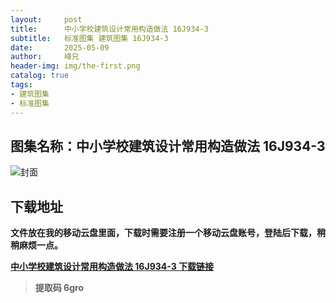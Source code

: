 ```yaml
---
layout:     post
title:      中小学校建筑设计常用构造做法 16J934-3
subtitle:   标准图集 建筑图集 16J934-3
date:       2025-05-09
author:     峰兄
header-img: img/the-first.png
catalog: true
tags:
- 建筑图集
- 标准图集
---
```

## 图集名称：中小学校建筑设计常用构造做法 16J934-3
![封面](https://pic1.imgdb.cn/item/681daa8258cb8da5c8e8be8f.jpg)

## 下载地址 ##
**文件放在我的移动云盘里面，下载时需要注册一个移动云盘账号，登陆后下载，稍稍麻烦一点。**  
  
[**中小学校建筑设计常用构造做法 16J934-3 下载链接**](https://caiyun.139.com/m/i?2nc6q5zC9L0h9)

> **提取码 6gro**


